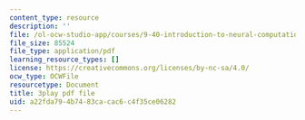 ```yaml
---
content_type: resource
description: ''
file: /ol-ocw-studio-app/courses/9-40-introduction-to-neural-computation-spring-2018/a22fda794b7483cacac6c4f35ce06282_dNHqd6nGr5o.pdf
file_size: 85524
file_type: application/pdf
learning_resource_types: []
license: https://creativecommons.org/licenses/by-nc-sa/4.0/
ocw_type: OCWFile
resourcetype: Document
title: 3play pdf file
uid: a22fda79-4b74-83ca-cac6-c4f35ce06282
---
```

